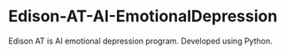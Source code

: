 # Edison-AT-AI-EmotionalDepression
Edison AT is AI emotional depression program. Developed using Python. 
